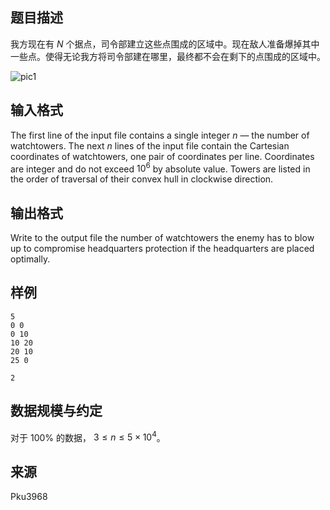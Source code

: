 ## 题目描述

我方现在有 $N$ 个据点，司令部建立这些点围成的区域中。现在敌人准备爆掉其中一些点。使得无论我方将司令部建在哪里，最终都不会在剩下的点围成的区域中。

![pic1](file://pic1.JPG)

## 输入格式

The first line of the input file contains a single integer $n$ — the number of watchtowers. The next $n$ lines of the input file contain the Cartesian coordinates of watchtowers, one pair of coordinates per line. Coordinates are integer and do not exceed $10^{6}$ by absolute value. Towers are listed in the order of traversal of their convex hull in clockwise direction.

## 输出格式

Write to the output file the number of watchtowers the enemy has to blow up to compromise headquarters protection if the headquarters are placed optimally.

## 样例

```input1
5
0 0
0 10
10 20
20 10
25 0

```

```output1
2
```


## 数据规模与约定

对于 $100\%$ 的数据， $3 \leq n \leq 5 \times 10^4$。

## 来源

Pku3968
